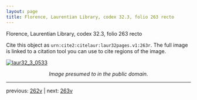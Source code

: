 ```yaml
---
layout: page
title: Florence, Laurentian Library, codex 32.3, folio 263 recto
---
```


Florence, Laurentian Library, codex 32.3, folio 263 recto

Cite this object as `urn:cite2:citelaur:laur32pages.v1:263r`.  The full image is linked to a citation tool you can use to cite regions of the image.

[![laur32_3_0533](http://www.homermultitext.org/iipsrv?IIIF=/project/homer/pyramidal/deepzoom/citelaur/laur32imgs/v1/laur32_3_0533.tif/full/800,/0/default.jpg)](http://www.homermultitext.org/ict2/?urn=urn:cite2:citelaur:laur32imgs.v1:laur32_3_0533) 

<p style="text-align: center; font-style: italic;">Image presumed to in the public domain.</p>

---

previous: [262v](../262v/) | next: [263v](../263v/)